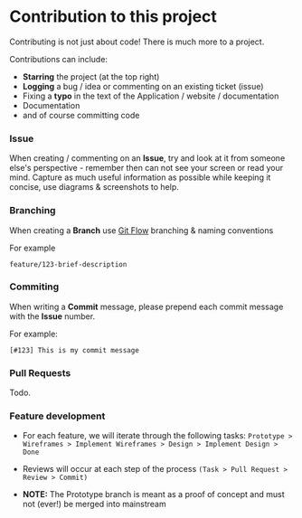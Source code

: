 # Contribution to this project

Contributing is not just about code! There is much more to a project. 

Contributions can include:

* **Starring** the project (at the top right)
* **Logging** a bug / idea or commenting on an existing ticket (issue)
* Fixing a **typo** in the text of the Application / website / documentation
* Documentation
* and of course committing code

### Issue

When creating / commenting on an **Issue**, try and look at it from someone else's perspective - remember then can not see your screen or read your mind. Capture as much useful information as possible while keeping it concise, use diagrams & screenshots to help.

### Branching

When creating a **Branch** use [Git Flow](http://nvie.com/posts/a-successful-git-branching-model/) branching & naming conventions

For example
```
feature/123-brief-description
```

### Commiting

When writing a **Commit** message, please prepend each commit message with the **Issue** number. 

For example:
```
[#123] This is my commit message
```

### Pull Requests

Todo.


### Feature development

* For each feature, we will iterate through the following tasks:
`Prototype > Wireframes > Implement Wireframes > Design > Implement Design > Done`


* Reviews will occur at each step of the process `(Task > Pull Request > Review > Commit)`


* **NOTE:** The Prototype branch is meant as a proof of concept and  must not (ever!) be merged into mainstream 

